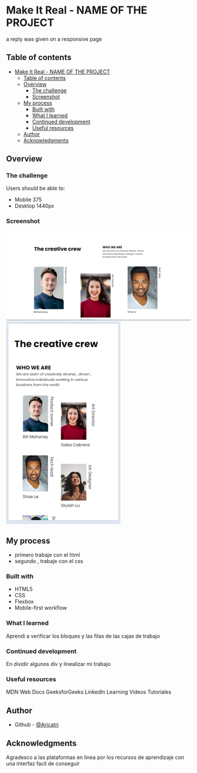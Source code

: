 # Make It Real - NAME OF THE PROJECT

a reply was given on a responsive page

## Table of contents

- [Make It Real - NAME OF THE PROJECT](#make-it-real---name-of-the-project)
  - [Table of contents](#table-of-contents)
  - [Overview](#overview)
    - [The challenge](#the-challenge)
    - [Screenshot](#screenshot)
  - [My process](#my-process)
    - [Built with](#built-with)
    - [What I learned](#what-i-learned)
    - [Continued development](#continued-development)
    - [Useful resources](#useful-resources)
  - [Author](#author)
  - [Acknowledgments](#acknowledgments)


## Overview

### The challenge

Users should be able to:

- Mobile 375
- Desktop 1440px

### Screenshot

![](Desktop.png)
![](Movile.png)


## My process
- primero trabaje con el html
- segundo , trabaje con el css
### Built with

- HTML5
- CSS
- Flexbox
- Mobile-first workflow

### What I learned

Aprendi a verificar los bloques y las filas de las cajas de trabajo


### Continued development
En dividir algunos div y linealizar mi trabajo

### Useful resources
MDN Web Docs
GeeksforGeeks
Linkedln Learning
Videos Tutoriales
## Author

- Github - [@Aricatri](https://github.com/Aricatri)



## Acknowledgments
Agradesco a las plataformas en linea por los recursos de aprendizaje con una interfaz facil de conseguir
